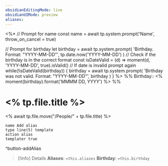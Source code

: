 ```yaml
---
obsidianEditingMode: live
obsidianUIMode: preview
aliases: 
---
```

<%*
// Prompt for name
const name = await tp.system.prompt('Name', throw_on_cancel = true)

// Prompt for birthday
let birthday = await tp.system.prompt(
	'Birthday. Format: "YYYY-MM-DD"',
	tp.date.now('YYYY-MM-DD')
)
// Check if the birthday is in the correct format
const isDateValid = (d) => moment(d, 'YYYY-MM-DD', true).isValid()
// If date is invalid prompt again
while(!isDateValid(birthday)) {
	birthday = await tp.system.prompt(
		'Birthday was not valid. Format: "YYYY-MM-DD"',
		birthday
	)
}
%>
%%
Birthday:: <% moment(birthday).format('MMMM DD, YYYY') %>
%%
# <% tp.file.title %>
<% await tp.file.move("/People/" + tp.file.title) %>
```button
name Add alias
type line(5) template
action alias
templater true
```
^button-addAlias
> [!info] Details
> **Aliases**: `=this.aliases`
> **Birthday**: `=this.birthday`